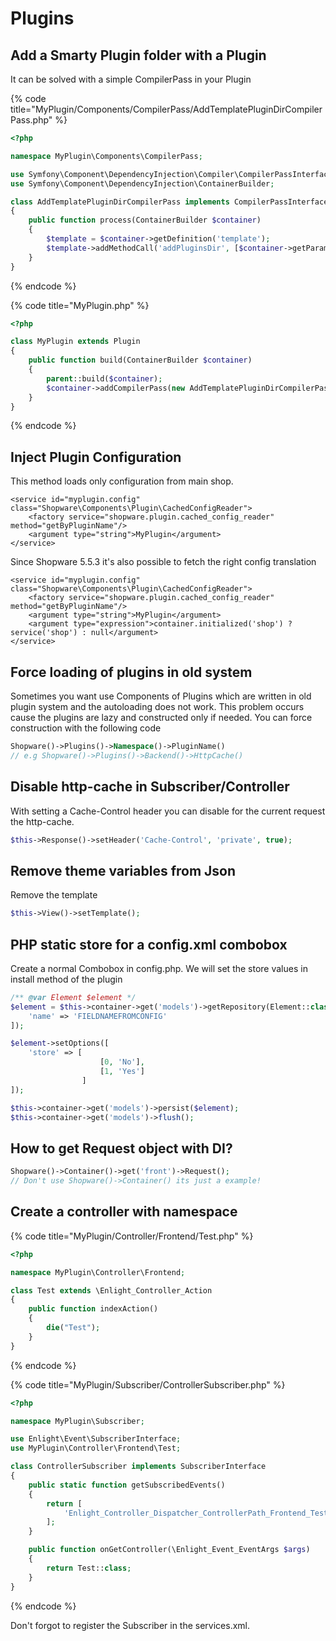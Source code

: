 # Plugins

## Add a Smarty Plugin folder with a Plugin

It can be solved with a simple CompilerPass in your Plugin

{% code title="MyPlugin/Components/CompilerPass/AddTemplatePluginDirCompilerPass.php" %}
```php
<?php

namespace MyPlugin\Components\CompilerPass;

use Symfony\Component\DependencyInjection\Compiler\CompilerPassInterface;
use Symfony\Component\DependencyInjection\ContainerBuilder;

class AddTemplatePluginDirCompilerPass implements CompilerPassInterface
{
    public function process(ContainerBuilder $container)
    {
        $template = $container->getDefinition('template');
        $template->addMethodCall('addPluginsDir', [$container->getParameter('my_plugin.my_parameter_to_folder')]);
    }
}
```
{% endcode %}

{% code title="MyPlugin.php" %}
```php
<?php

class MyPlugin extends Plugin
{
    public function build(ContainerBuilder $container)
    {
        parent::build($container);
        $container->addCompilerPass(new AddTemplatePluginDirCompilerPass());
    }
}
```
{% endcode %}

## Inject Plugin Configuration

This method loads only configuration from main shop.

```markup
<service id="myplugin.config" class="Shopware\Components\Plugin\CachedConfigReader">
    <factory service="shopware.plugin.cached_config_reader" method="getByPluginName"/>
    <argument type="string">MyPlugin</argument>
</service>
```

Since Shopware 5.5.3 it's also possible to fetch the right config translation

```markup
<service id="myplugin.config" class="Shopware\Components\Plugin\CachedConfigReader">
    <factory service="shopware.plugin.cached_config_reader" method="getByPluginName"/>
    <argument type="string">MyPlugin</argument>
    <argument type="expression">container.initialized('shop') ? service('shop') : null</argument>
</service>
```

## Force loading of plugins in old system

Sometimes you want use Components of Plugins which are written in old plugin system and the autoloading does not work. This problem occurs cause the plugins are lazy and constructed only if needed. You can force construction with the following code

```php
Shopware()->Plugins()->Namespace()->PluginName()
// e.g Shopware()->Plugins()->Backend()->HttpCache()
```

## Disable http-cache in Subscriber/Controller

With setting a Cache-Control header you can disable for the current request the http-cache.

```php
$this->Response()->setHeader('Cache-Control', 'private', true);
```

## Remove theme variables from Json

Remove the template

```php
$this->View()->setTemplate();
```

## PHP static store for a config.xml combobox

Create a normal Combobox in config.php. We will set the store values in install method of the plugin

```php
/** @var Element $element */
$element = $this->container->get('models')->getRepository(Element::class)->findOneBy([
    'name' => 'FIELDNAMEFROMCONFIG'
]);

$element->setOptions([
    'store' => [
                    [0, 'No'],
                    [1, 'Yes']
                ]
]);

$this->container->get('models')->persist($element);
$this->container->get('models')->flush();
```

## How to get Request object with DI?

```php
Shopware()->Container()->get('front')->Request();
// Don't use Shopware()->Container() its just a example!
```

## Create a controller with namespace

{% code title="MyPlugin/Controller/Frontend/Test.php" %}
```php
<?php

namespace MyPlugin\Controller\Frontend;

class Test extends \Enlight_Controller_Action
{
    public function indexAction()
    {
        die("Test");
    }
}
```
{% endcode %}

{% code title="MyPlugin/Subscriber/ControllerSubscriber.php" %}
```php
<?php

namespace MyPlugin\Subscriber;

use Enlight\Event\SubscriberInterface;
use MyPlugin\Controller\Frontend\Test;

class ControllerSubscriber implements SubscriberInterface
{
    public static function getSubscribedEvents()
    {
        return [
            'Enlight_Controller_Dispatcher_ControllerPath_Frontend_Test' => 'onGetController'
        ];
    }

    public function onGetController(\Enlight_Event_EventArgs $args)
    {
        return Test::class;
    }
}
```
{% endcode %}

Don't forgot to register the Subscriber in the services.xml.


